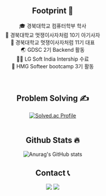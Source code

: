 <div align=center>

## Footprint 🦶
🎓 경북대학교 컴퓨터학부 학사</br>
🦁 경북대학교 멋쟁이사자처럼 10기 아기사자</br>
🦁 경북대학교 멋쟁이사자처럼 11기 대표</br>
🌏 GDSC 2기 Backend 활동</br>
👨‍💻 LG Soft India Intership 수료</br>
🚗 HMG Softeer bootcamp 3기 활동</br>
</br></br>

 ## Problem Solving ✍️
 </a>
 
[![Solved.ac Profile](http://mazassumnida.wtf/api/v2/generate_badge?boj=taegon1998)](https://solved.ac/taegon1998/) <br/>
<br/>
  
## Github Stats 🔥
![Anurag's GitHub stats](https://github-readme-stats.vercel.app/api?username=taegon98&show_icons=true&theme=tokyonight)<br/>

## Contact 📞
  <a href="https://velog.io/@taegon1998"><img src="https://img.shields.io/badge/Tech%20Blog-11B48A?style=flat-square&logo=Vimeo&logoColor=white&link=https://taegon.github.io"/></a>
  <a href="mailto:taegon1998@gmail.com"><img src="https://img.shields.io/badge/Gmail-d14836?style=flat-square&logo=Gmail&logoColor=white&link=taegon1998@gmail.com"/></a>
</div>
